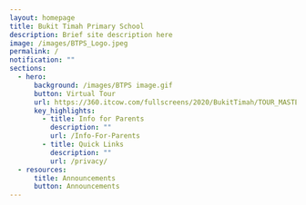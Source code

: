 ```yaml
---
layout: homepage
title: Bukit Timah Primary School
description: Brief site description here
image: /images/BTPS_Logo.jpeg
permalink: /
notification: ""
sections:
  - hero:
      background: /images/BTPS image.gif
      button: Virtual Tour
      url: https://360.itcow.com/fullscreens/2020/BukitTimah/TOUR_MASTER1/
      key_highlights:
        - title: Info for Parents
          description: ""
          url: /Info-For-Parents
        - title: Quick Links
          description: ""
          url: /privacy/
  - resources:
      title: Announcements
      button: Announcements
---
```

